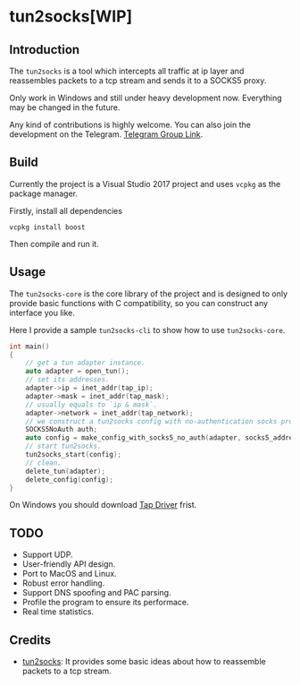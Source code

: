 # tun2socks[WIP]

## Introduction

The `tun2socks` is a tool which intercepts all traffic at ip layer and reassembles packets to a tcp stream and sends it to a SOCKS5 proxy.

Only work in Windows and still under heavy development now. Everything may be changed in the future.

Any kind of contributions is highly welcome. You can also join the development on the Telegram. [Telegram Group Link](https://t.me/joinchat/HFFokxdMTSOdbL2bKIVhnw).

## Build

Currently the project is a Visual Studio 2017 project and uses `vcpkg` as the package manager.

Firstly, install all dependencies

```
vcpkg install boost
```

Then compile and run it.

## Usage

The `tun2socks-core` is the core library of the project and is designed to only provide basic functions with C compatibility, so you can construct any interface you like.

Here I provide a sample `tun2socks-cli` to show how to use `tun2socks-core`.

```C++
int main()
{
	// get a tun adapter instance.
	auto adapter = open_tun(); 
	// set its addresses.
	adapter->ip = inet_addr(tap_ip);
	adapter->mask = inet_addr(tap_mask);
	// usually equals to `ip & mask`.
	adapter->network = inet_addr(tap_network); 
	// we construct a tun2socks config with no-authentication socks proxy.
	SOCKS5NoAuth auth;
	auto config = make_config_with_socks5_no_auth(adapter, socks5_address, strlen(socks5_address), 1080, &auth);
	// start tun2socks.
	tun2socks_start(config);
	// clean.
	delete_tun(adapter);
	delete_config(config);
}
```

On Windows you should download [Tap Driver](http://build.openvpn.net/downloads/releases/latest/) frist.

## TODO

- Support UDP.
- User-friendly API design.
- Port to MacOS and Linux.
- Robust error handling.
- Support DNS spoofing and PAC parsing.
- Profile the program to ensure its performace.
- Real time statistics.

## Credits

- [tun2socks](https://github.com/zhuhaow/tun2socks): It provides some basic ideas about how to reassemble packets to a tcp stream.
